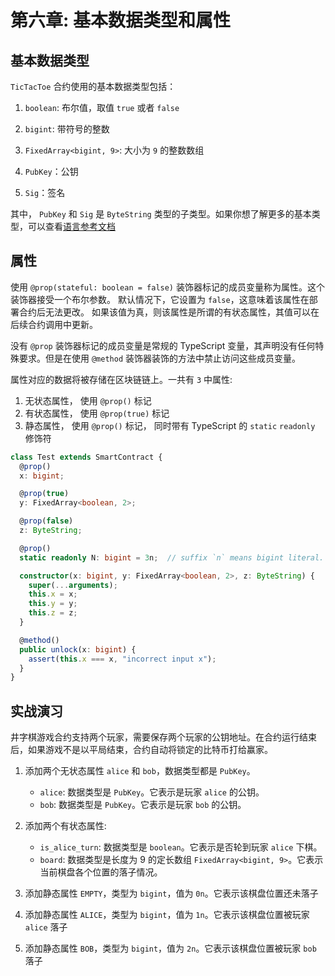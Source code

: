 # 第六章: 基本数据类型和属性

## 基本数据类型
`TicTacToe` 合约使用的基本数据类型包括：

1. `boolean`: 布尔值，取值 `true` 或者 `false`

2. `bigint`: 带符号的整数

3. `FixedArray<bigint, 9>`: 大小为 `9` 的整数数组

4. `PubKey`：公钥

5. `Sig`：签名


其中， `PubKey` 和 `Sig` 是 `ByteString` 类型的子类型。如果你想了解更多的基本类型，可以查看[语言参考文档](https://scrypt.io/scrypt-ts/getting-started/how-to-write-a-contract#data-types) 


## 属性

使用 `@prop(stateful: boolean = false)` 装饰器标记的成员变量称为属性。这个装饰器接受一个布尔参数。 默认情况下，它设置为 `false`，这意味着该属性在部署合约后无法更改。 如果该值为真，则该属性是所谓的有状态属性，其值可以在后续合约调用中更新。

没有 `@prop` 装饰器标记的成员变量是常规的 TypeScript 变量，其声明没有任何特殊要求。但是在使用 `@method` 装饰器装饰的方法中禁止访问这些成员变量。

属性对应的数据将被存储在区块链链上。一共有 `3` 中属性:

1. 无状态属性， 使用 `@prop()` 标记
2. 有状态属性， 使用 `@prop(true)` 标记
3. 静态属性， 使用 `@prop()` 标记， 同时带有 TypeScript 的 `static` `readonly` 修饰符

```ts
class Test extends SmartContract {
  @prop()
  x: bigint;

  @prop(true)
  y: FixedArray<boolean, 2>;

  @prop(false)
  z: ByteString;

  @prop()
  static readonly N: bigint = 3n;  // suffix `n` means bigint literal.

  constructor(x: bigint, y: FixedArray<boolean, 2>, z: ByteString) {
    super(...arguments);
    this.x = x;
    this.y = y;
    this.z = z;
  }

  @method()
  public unlock(x: bigint) {
    assert(this.x === x, "incorrect input x");
  }
}
```


## 实战演习

井字棋游戏合约支持两个玩家，需要保存两个玩家的公钥地址。在合约运行结束后，如果游戏不是以平局结束，合约自动将锁定的比特币打给赢家。


1. 添加两个无状态属性 `alice` 和 `bob`，数据类型都是 `PubKey`。
    - `alice`: 数据类型是 `PubKey`。它表示是玩家 `alice` 的公钥。
    - `bob`: 数据类型是 `PubKey`。它表示是玩家 `bob` 的公钥。
2. 添加两个有状态属性:
    - `is_alice_turn`: 数据类型是 `boolean`。它表示是否轮到玩家 `alice` 下棋。
    - `board`: 数据类型是长度为 9 的定长数组 `FixedArray<bigint, 9>`。它表示当前棋盘各个位置的落子情况。

3. 添加静态属性 `EMPTY`，类型为 `bigint`，值为 `0n`。它表示该棋盘位置还未落子
4. 添加静态属性 `ALICE`，类型为 `bigint`，值为 `1n`。它表示该棋盘位置被玩家 `alice` 落子
5. 添加静态属性 `BOB`，类型为 `bigint`，值为 `2n`。它表示该棋盘位置被玩家 `bob` 落子


